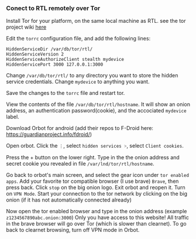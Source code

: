 ### Conect to RTL remotely over Tor

Install Tor for your platform, on the same local machine as RTL. see the tor project wiki [here](https://trac.torproject.org/projects/tor/wiki)

Edit the `torrc` configuration file, and add the following lines:
```
HiddenServiceDir /var/db/tor/rtl/
HiddenServiceVersion 2
HiddenServiceAuthorizeClient stealth mydevice
HiddenServicePort 3000 127.0.0.1:3000
```
Change `/var/db/tor/rtl/` to any directory you want to store the hidden service credentials. 
Change `mydevice` to anything you want. 

Save the changes to the `torrc` file and restart tor.

View the contents of the file `/var/db/tor/rtl/hostname`. It will show an onion address, an authentication password(cookie), and the accociated `mydevice` label.

Download Orbot for android (add their repos to F-Droid here: https://guardianproject.info/fdroid/)

Open orbot. Click the `⋮`, select `hidden services ˃`, select `Client cookies`.

Press the + button on the lower right. Type in the the onion address and secret cookie you revealed in file `/var/lnd/tor/rtl/hostname`.

Go back to orbot's main screen, and select the gear icon under `tor enabled apps`. 
Add your favorite tor compatible browser (I use brave) `Brave`, then press back. 
Click `stop` on the big onion logo. Exit orbot and reopen it. 
Turn on `VPN Mode`. Start your connection to the tor network by clicking on the big onion (if it has not automatically connected already)

Now open the tor enabled browser and type in the onion address (example `z1234567890abc.onion:3000`) 
Only you have access to this website! All traffic in the brave browser will go over Tor (which is slower than clearnet). 
To go back to clearnet browsing, turn off VPN mode in Orbot.
